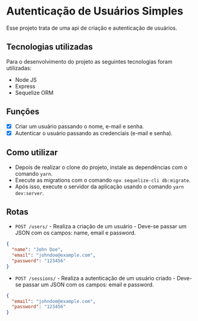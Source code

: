 # Autenticação de Usuários Simples

Esse projeto trata de uma api de criação e autenticação de usuários.

## Tecnologias utilizadas

Para o desenvolvimento do projeto as seguintes tecnologias foram utilizadas:

- Node JS
- Express
- Sequelize ORM

## Funções

- [x] Criar um usuário passando o nome, e-mail e senha.
- [x] Autenticar o usuário passando as credenciais (e-mail e senha).

## Como utilizar

- Depois de realizar o clone do projeto, instale as dependências com o comando `yarn`.
- Execute as migrations com o comando `npx sequelize-cli db:migrate`.
- Após isso, execute o servidor da aplicação usando o comando `yarn dev:server`.

## Rotas

- `POST /users/` - Realiza a criação de um usuário - Deve-se passar
um JSON com os campos: name, email e password.

```json
{
  "name": "John Doe",
  "email": "johndoe@example.com",
  "password": "123456"
}
```

- `POST /sessions/` - Realiza a autenticação de um usuário criado - Deve-se passar
um JSON com os campos: email e password.

```json
{
  "email": "johndoe@example.com",
  "password": "123456"
}
```
